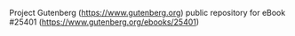 Project Gutenberg (https://www.gutenberg.org) public repository for eBook #25401 (https://www.gutenberg.org/ebooks/25401)
